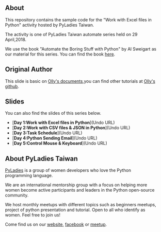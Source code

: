 ## About

This repository contains the sample code for the "Work with Excel files in Python" activity hosted by PyLadies Taiwan.

The activity is one of PyLadies Taiwan automate series held on 29 April,2018.

We use the book "Automate the Boring Stuff with Python" by Al Sweigart as our material for this series. You can find the book [here](https://automatetheboringstuff.com/).

## Original Author

This slide is basic on [Olly's documents](https://github.com/iamshihshan/PyOlly_AutomateTutorial),you can find other tutorials at [Olly's github](https://github.com/iamshihshan/PyOllyTutorial).

## Slides

You can also find the slides of this series below.

+ [**Day 1:Work with Excel files in Python**](Undo URL)
+ [**Day 2:Work with CSV files & JSON in Python**](Undo URL)
+ [**Day 3:Task Schedule**](Undo URL)
+ [**Day 4:Python Sending Email**](Undo URL)
+ [**Day 5:Control Mouse & Keyboard**](Undo URL)

## About PyLadies Taiwan

[PyLadies](http://tw.pyladies.com/) is a group of women developers who love the Python programming language.

We are an international mentorship group with a focus on helping more women become active participants and leaders in the Python open-source community.

We host monthly meetups with different topics such as beginners meetups, project of python presentation and tutorial. Open to all who identify as women. Feel free to join us!

Come find us on our [website](http://tw.pyladies.com/), [facebook](https://www.facebook.com/pyladies.tw/) or [meetup](https://www.meetup.com/PyLadiesTW/).
